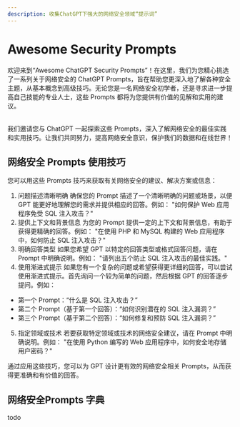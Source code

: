 ```yaml
---
description: 收集ChatGPT下强大的网络安全领域“提示词”
---
```


# Awesome Security Prompts

欢迎来到“Awesome ChatGPT Security Prompts”！在这里，我们为您精心挑选了一系列关于网络安全的 ChatGPT Prompts，旨在帮助您更深入地了解各种安全主题，从基本概念到高级技巧。无论您是一名网络安全初学者，还是寻求进一步提高自己技能的专业人士，这些 Prompts 都将为您提供有价值的见解和实用的建议。

\
我们邀请您与 ChatGPT 一起探索这些 Prompts，深入了解网络安全的最佳实践和实用技巧。让我们共同努力，提高网络安全意识，保护我们的数据和在线世界！



## 网络安全 Prompts 使用技巧

您可以用这些 Prompts 技巧来获取有关网络安全的建议、解决方案或信息：

1. 问题描述清晰明确 确保您的 Prompt 描述了一个清晰明确的问题或场景，以便 GPT 能更好地理解您的需求并提供相应的回答。例如： "如何保护 Web 应用程序免受 SQL 注入攻击？"
2. 提供上下文和背景信息 为您的 Prompt 提供一定的上下文和背景信息，有助于获得更精确的回答。例如： "在使用 PHP 和 MySQL 构建的 Web 应用程序中，如何防止 SQL 注入攻击？"
3. 明确回答类型 如果您希望 GPT 以特定的回答类型或格式回答问题，请在 Prompt 中明确说明。例如： "请列出五个防止 SQL 注入攻击的最佳实践。"
4. 使用渐进式提示 如果您有一个复杂的问题或希望获得更详细的回答，可以尝试使用渐进式提示。首先询问一个较为简单的问题，然后根据 GPT 的回答逐步提问。例如：

* 第一个 Prompt：“什么是 SQL 注入攻击？”
* 第二个 Prompt（基于第一个回答）：“如何识别潜在的 SQL 注入漏洞？”
* 第三个 Prompt（基于第二个回答）：“如何修复和预防 SQL 注入漏洞？”

5. 指定领域或技术 若要获取特定领域或技术的网络安全建议，请在 Prompt 中明确说明。例如： "在使用 Python 编写的 Web 应用程序中，如何安全地存储用户密码？"

通过应用这些技巧，您可以为 GPT 设计更有效的网络安全相关 Prompts，从而获得更准确和有价值的回答。



## 网络安全Prompts 字典

todo





